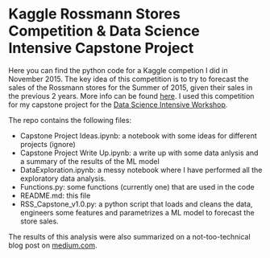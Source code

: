 # Kaggle Rossmann Stores Competition & Data Science Intensive Capstone Project

Here you can find the python code for a Kaggle competion I did in November 2015. The key idea of this competition is to try to forecast the sales of the Rossmann stores for the Summer of 2015, given their sales in the previous 2 years.
More info can be found [here](https://www.kaggle.com/c/rossmann-store-sales). 
I used this competition for my capstone project for the [Data Science Intensive Workshop](https://www.springboard.com/workshops/data-science-intensive/).

The repo contains the following files:

- Capstone Project Ideas.ipynb: a notebook with some ideas for different projects (ignore)
- Capstone Project Write Up.ipynb: a write up with some data anlysis and a summary of the results of the ML model
- DataExploration.ipynb: a messy notebook where I have performed all the exploratory data analysis. 
- Functions.py: some functions (currently one) that are used in the code
- README.md: this file
- RSS_Capstone_v1.0.py: a python script that loads and cleans the data, engineers some features and parametrizes a ML model to forecast the store sales.

The results of this analysis were also summarized on a not-too-technical blog post on [medium.com](https://medium.com/@Marrocchelli82/predicting-store-sales-other-interesting-insights-73beb8401790#.dp71v9gid).